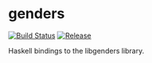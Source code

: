 # genders
[![Build Status](https://travis-ci.org/tweag/genders.svg?branch=master)](https://travis-ci.org/tweag/genders)
[![Release](https://img.shields.io/hackage/v/genders.svg)](https://hackage.haskell.org/package/genders)

Haskell bindings to the libgenders library.

